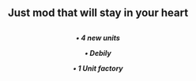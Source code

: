 <div align="center"> 
  <h2>
  Just mod that will stay in your heart 
  <h2>
  <h5>
  • 4 new units

  • Debily

  • 1 Unit factory

  <h5>
<div>

